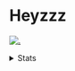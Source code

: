 # Heyzzz  

[![.](https://skillicons.dev/icons?i=js,ts,nextjs,nestjs,mongodb)](https://skillicons.dev)  

<details>
<summary>Stats</summary
<!--START_SECTION:waka-->

```txt
TypeScript    6 hrs 16 mins   ████████████████░░░░░░░░░   63.78 %
Rust          2 hrs 52 mins   ███████▒░░░░░░░░░░░░░░░░░   29.25 %
JSON          16 mins         ▓░░░░░░░░░░░░░░░░░░░░░░░░   02.86 %
JavaScript    12 mins         ▓░░░░░░░░░░░░░░░░░░░░░░░░   02.16 %
TOML          9 mins          ▒░░░░░░░░░░░░░░░░░░░░░░░░   01.57 %
```

<!--END_SECTION:waka-->
</details>
